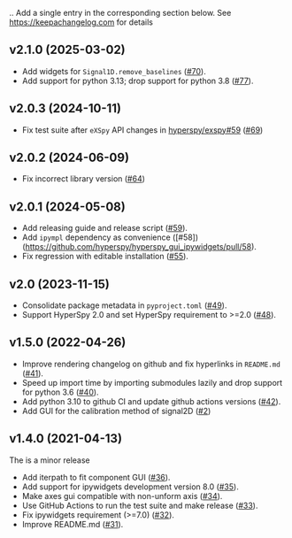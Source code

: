 ..
  Add a single entry in the corresponding section below.
  See https://keepachangelog.com for details

## v2.1.0 (2025-03-02)

* Add widgets for `Signal1D.remove_baselines` ([#70](https://github.com/hyperspy/hyperspy_gui_ipywidgets/pull/70)).
* Add support for python 3.13; drop support for python 3.8 ([#77](https://github.com/hyperspy/hyperspy_gui_ipywidgets/pull/77)).


## v2.0.3 (2024-10-11)
* Fix test suite after `eXSpy` API changes in [hyperspy/exspy#59](https://github.com/hyperspy/exspy/pull/59) ([#69](https://github.com/hyperspy/hyperspy_gui_ipywidgets/pull/69))

## v2.0.2 (2024-06-09)
* Fix incorrect library version ([#64](https://github.com/hyperspy/hyperspy_gui_ipywidgets/pull/64))

## v2.0.1 (2024-05-08)
* Add releasing guide and release script ([#59](https://github.com/hyperspy/hyperspy_gui_traitsui/pull/59)).
* Add `ipympl` dependency as convenience ([#58])(https://github.com/hyperspy/hyperspy_gui_ipywidgets/pull/58).
* Fix regression with editable installation ([#55](https://github.com/hyperspy/hyperspy_gui_ipywidgets/pull/55)).


## v2.0 (2023-11-15)
* Consolidate package metadata in `pyproject.toml` ([#49](https://github.com/hyperspy/hyperspy_gui_ipywidgets/pull/49)).
* Support HyperSpy 2.0 and set HyperSpy requirement to >=2.0 ([#48](https://github.com/hyperspy/hyperspy_gui_ipywidgets/pull/48)).

## v1.5.0 (2022-04-26)

* Improve rendering changelog on github and fix hyperlinks in `README.md` ([#41](https://github.com/hyperspy/hyperspy_gui_ipywidgets/pull/41)).
* Speed up import time by importing submodules lazily and drop support for python 3.6 ([#40](https://github.com/hyperspy/hyperspy_gui_ipywidgets/pull/40)).
* Add python 3.10 to github CI and update github actions versions ([#42](https://github.com/hyperspy/hyperspy_gui_ipywidgets/pull/42)).
* Add GUI for the calibration method of signal2D ([#2](https://github.com/hyperspy/hyperspy_gui_ipywidgets/pull/2))

## v1.4.0 (2021-04-13)

The is a minor release

* Add iterpath to fit component GUI ([#36](https://github.com/hyperspy/hyperspy_gui_ipywidgets/pull/36)).
* Add support for ipywidgets development version 8.0 ([#35](https://github.com/hyperspy/hyperspy_gui_ipywidgets/pull/35)).
* Make axes gui compatible with non-unform axis ([#34](https://github.com/hyperspy/hyperspy_gui_ipywidgets/pull/34)).
* Use GitHub Actions to run the test suite and make release ([#33](https://github.com/hyperspy/hyperspy_gui_ipywidgets/pull/33)).
* Fix ipywidgets requirement (>=7.0) ([#32](https://github.com/hyperspy/hyperspy_gui_ipywidgets/pull/32)).
* Improve README.md ([#31](https://github.com/hyperspy/hyperspy_gui_ipywidgets/pull/31)).
